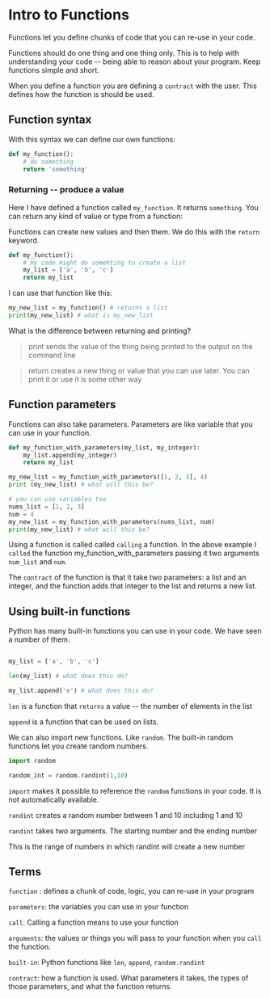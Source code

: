 # Intro to Functions

Functions let you define chunks of code that you can re-use in your code.

Functions should do one thing and one thing only. This is to help with understanding your code -- being able to reason about your program. Keep functions simple and short.

When you define a function you are defining a `contract` with the user. This defines how the function is should be used.

## Function syntax

With this syntax we can define our own functions:

```python
def my_function():
    # do something
    return 'something'
```

### Returning -- produce a value

Here I have defined a function called `my_function`. It returns `something`. You can return any kind of value or type from a function:

Functions can create new values and then them. We do this with the `return` keyword. 

```python
def my_function():
    # my code might do somehting to create a list
    my_list = ['a', 'b', 'c']
    return my_list
```

I can use that function like this:

```python
my_new_list = my_function() # returns a list
print(my_new_list) # what is my_new_list
```

What is the difference between returning and printing?

> print sends the value of the thing being printed to the output on the command line

> return creates a new thing or value that you can use later. You can print it or use it is some other way

## Function parameters

Functions can also take parameters. Parameters are like variable that you can use in your function.

```python
def my_function_with_parameters(my_list, my_integer):
    my_list.append(my_integer)
    return my_list

my_new_list = my_function_with_parameters([1, 2, 3], 4)
print (my_new_list) # what will this be?

# you can use variables too
nums_list = [1, 2, 3]
num = 4
my_new_list = my_function_with_parameters(nums_list, num)
print(my_new_list) # what will this be?
```

Using a function is called called `calling` a function. In the above example I `called` the function my_function_with_parameters passing it two arguments `num_list` and `num`.

The `contract` of the function is that it take two parameters: a list and an integer, and the function adds that integer to the list and returns a new list.

## Using built-in functions

Python has many built-in functions you can use in your code. We have seen a number of them.

```python

my_list = ['a', 'b', 'c']

len(my_list) # what does this do?

my_list.append('e') # what does this do?

```

`len` is a function that `returns` a value -- the number of elements in the list

`append` is a function that can be used on lists.

We can also import new functions. Like `random`. The built-in random functions let you create random numbers.

```python
import random

random_int = random.randint(1,10)

```

`import` makes it possible to reference the `random` functions in your code. It is not automatically available.

`randint` creates a random number between 1 and 10 including 1 and 10

`randint` takes two arguments. The starting number and the ending number

This is the range of numbers in which randint will create a new number

## Terms

`function` : defines a chunk of code, logic, you can re-use in your program

`parameters`: the variables you can use in your function

`call`: Calling a function means to use your function

`arguments`: the values or things you will pass to your function when you `call` the function.

`built-in`: Python functions like `len`, `append`, `random.randint`

`contract`: how a function is used. What parameters it takes, the types of those parameters, and what the function returns.

